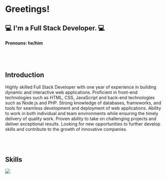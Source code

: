 # Greetings!
## 💻 I'm a Full Stack Developer. 💻
#### Pronouns: he/him 

<br />
<br />

## Introduction
<p>
Highly skilled Full Stack Developer with one year of experience in building dynamic and interactive web applications. Proficient in front-end technologies such as HTML, CSS, JavaScript and back-end technologies such as Node.js and PHP. Strong knowledge of databases, frameworks, and tools for seamless development and deployment of web applications. Ability to work in both individual and team environments while ensuring the timely delivery of quality work. Proven ability to take on challenging projects and deliver exceptional results. Looking for new opportunities to further develop skills and contribute to the growth of innovative companies.
</p>
<br />
<br />

## Skills

<img src="https://skillicons.dev/icons?i=react,nextjs,vue,vite,nuxtjs,angular,redux,gatsby,wordpress,electron,nodejs,expressjs,laravel,django,mysql,mongodb,html,css,js,ts,py,php,java,bootstrap,materialui,sass,svg,tailwind,ps,figma">